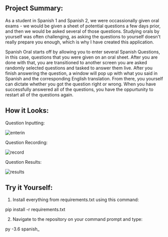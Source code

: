 ## Project Summary:

As a student in Spanish 1 and Spanish 2, we were occassionally given oral exams - we would be given a sheet of potential questions a few days prior, and then we would be asked several of those questions. Studying orals by yourself was often challenging, as asking the questions to yourself doesn't really prepare you enough, which is why I have created this application.

Spanish Oral starts off by allowing you to enter several Spanish Questions, in this case, questions that you were given on an oral sheet. After you are done with that, you are transitioned to another screen you are asked randomly selected questions and tasked to answer them live. After you finish answering the question, a window will pop up with what you said in Spanish and the corresponding English translation. From there, you yourself can dictate whether you got the question right or wrong. When you have successfully answered all of the questions, you have the oppurtunity to restart all of the questions again. 

## How it Looks:

Question Inputting:

![enterin](https://github.com/GithubArnavSharma/SpanishOral/assets/77365987/9514c991-a750-444f-8743-aba7c6004cdb)

Question Recording:

![record](https://github.com/GithubArnavSharma/SpanishOral/assets/77365987/84325ea6-fbca-425d-9096-184d954e4e32)

Question Results:

![results](https://github.com/GithubArnavSharma/SpanishOral/assets/77365987/cec92cd2-d8f9-4ee6-9b5c-d8b637bd39e8)

## Try it Yourself:

1. Install everything from requirements.txt using this command:

pip install -r requirements.txt

2. Navigate to the repository on your command prompt and type:

py -3.6 spanish_
